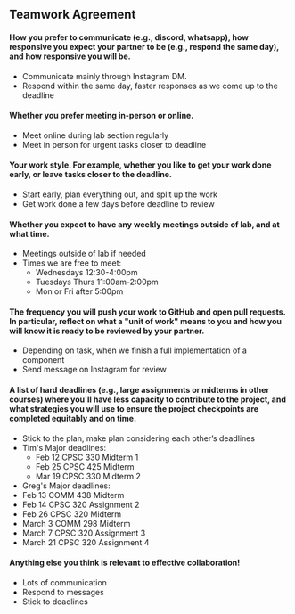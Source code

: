 ## Teamwork Agreement

#### How you prefer to communicate (e.g., discord, whatsapp), how responsive you expect your partner to be (e.g., respond the same day), and how responsive you will be.
- Communicate mainly through Instagram DM.
- Respond within the same day, faster responses as we come up to the deadline

#### Whether you prefer meeting in-person or online.
- Meet online during lab section regularly
- Meet in person for urgent tasks closer to deadline

#### Your work style.  For example, whether you like to get your work done early, or leave tasks closer to the deadline.
- Start early, plan everything out, and split up the work
- Get work done a few days before deadline to review

#### Whether you expect to have any weekly meetings outside of lab, and at what time.
- Meetings outside of lab if needed
- Times we are free to meet:
    - Wednesdays 12:30-4:00pm
    - Tuesdays Thurs 11:00am-2:00pm
    - Mon or Fri after 5:00pm

#### The frequency you will push your work to GitHub and open pull requests. In particular, reflect on what a "unit of work" means to you and how you will know it is ready to be reviewed by your partner.
- Depending on task, when we finish a full implementation of a component
- Send message on Instagram for review

#### A list of hard deadlines (e.g., large assignments or midterms in other courses) where you'll have less capacity to contribute to the project, and what strategies you will use to ensure the project checkpoints are completed equitably and on time.
- Stick to the plan, make plan considering each other’s deadlines
- Tim's Major deadlines:
    - Feb 12 CPSC 330 Midterm 1
    - Feb 25 CPSC 425 Midterm
    - Mar 19 CPSC 330 Midterm 2
- Greg's Major deadlines:
- Feb 13 COMM 438 Midterm
- Feb 14 CPSC 320 Assignment 2
- Feb 26 CPSC 320 Midterm
- March 3 COMM 298 Midterm
- March 7 CPSC 320 Assignment 3 
- March 21 CPSC 320 Assignment 4






#### Anything else you think is relevant to effective collaboration!
- Lots of communication
- Respond to messages
- Stick to deadlines
